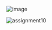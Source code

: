 ![image](https://user-images.githubusercontent.com/61404441/143933785-55be66c5-6c29-47c2-8eb4-c3b1305418ae.png)



![assignment10](https://user-images.githubusercontent.com/61404441/143933980-a4ca4230-a37c-4aad-8ea1-6fcb11a5807f.PNG)
